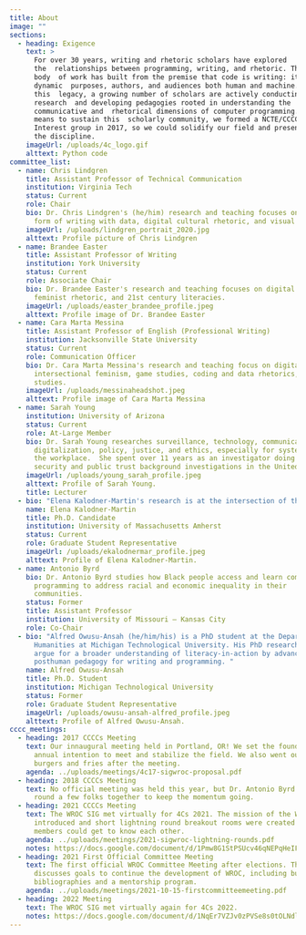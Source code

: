 ```yaml
---
title: About
image: ""
sections:
  - heading: Exigence
    text: >
      For over 30 years, writing and rhetoric scholars have explored
      the  relationships between programming, writing, and rhetoric. This
      body  of work has built from the premise that code is writing: it has
      dynamic  purposes, authors, and audiences both human and machine. Out of
      this  legacy, a growing number of scholars are actively conducting
      research  and developing pedagogies rooted in understanding the
      communicative and  rhetorical dimensions of computer programming. As a
      means to sustain this  scholarly community, we formed a NCTE/CCCC Special
      Interest group in 2017, so we could solidify our field and presence across
      the discipline.
    imageUrl: /uploads/4c_logo.gif
    alttext: Python code
committee_list:
  - name: Chris Lindgren
    title: Assistant Professor of Technical Communication
    institution: Virginia Tech
    status: Current
    role: Chair
    bio: Dr. Chris Lindgren's (he/him) research and teaching focuses on coding as a
      form of writing with data, digital cultural rhetoric, and visual rhetoric.
    imageUrl: /uploads/lindgren_portrait_2020.jpg
    alttext: Profile picture of Chris Lindgren
  - name: Brandee Easter
    title: Assistant Professor of Writing
    institution: York University
    status: Current
    role: Associate Chair
    bio: Dr. Brandee Easter's research and teaching focuses on digital rhetoric,
      feminist rhetoric, and 21st century literacies.
    imageUrl: /uploads/easter_brandee_profile.jpeg
    alttext: Profile image of Dr. Brandee Easter
  - name: Cara Marta Messina
    title: Assistant Professor of English (Professional Writing)
    institution: Jacksonville State University
    status: Current
    role: Communication Officer
    bio: Dr. Cara Marta Messina's research and teaching focus on digital rhetoric,
      intersectional feminism, game studies, coding and data rhetorics, and fan
      studies.
    imageUrl: /uploads/messinaheadshot.jpeg
    alttext: Profile image of Cara Marta Messina
  - name: Sarah Young
    institution: University of Arizona
    status: Current
    role: At-Large Member
    bio: Dr. Sarah Young researches surveillance, technology, communication,
      digitalization, policy, justice, and ethics, especially for systems and in
      the workplace.  She spent over 11 years as an investigator doing national
      security and public trust background investigations in the United States.
    imageUrl: /uploads/young_sarah_profile.jpeg
    alttext: Profile of Sarah Young.
    title: Lecturer
  - bio: "Elena Kalodner-Martin's research is at the intersection of the rhetoric of health and medicine, technical communication, and feminist studies. Her dissertation theorizes patient narratives on social media as a form of technical and technological expertise."
    name: Elena Kalodner-Martin
    title: Ph.D. Candidate
    institution: University of Massachusetts Amherst
    status: Current
    role: Graduate Student Representative
    imageUrl: /uploads/ekalodnermar_profile.jpeg
    alttext: Profile of Elena Kalodner-Martin.
  - name: Antonio Byrd
    bio: Dr. Antonio Byrd studies how Black people access and learn computer
      programming to address racial and economic inequality in their
      communities.
    status: Former
    title: Assistant Professor
    institution: University of Missouri – Kansas City
    role: Co-Chair
  - bio: "Alfred Owusu-Ansah (he/him/his) is a PhD student at the Department of
      Humanities at Michigan Technological University. His PhD research seeks to
      argue for a broader understanding of literacy-in-action by advancing a
      posthuman pedagogy for writing and programming. "
    name: Alfred Owusu-Ansah
    title: Ph.D. Student
    institution: Michigan Technological University
    status: Former
    role: Graduate Student Representative
    imageUrl: /uploads/owusu-ansah-alfred_profile.jpeg
    alttext: Profile of Alfred Owusu-Ansah.
cccc_meetings:
  - heading: 2017 CCCCs Meeting
    text: Our innaugural meeting held in Portland, OR! We set the foundations of the
      annual intention to meet and stabilize the field. We also went out for
      burgers and fries after the meeting.
    agenda: ../uploads/meetings/4c17-sigwroc-proposal.pdf
  - heading: 2018 CCCCs Meeting
    text: No official meeting was held this year, but Dr. Antonio Byrd was able to
      round a few folks together to keep the momentum going.
  - heading: 2021 CCCCs Meeting
    text: The WROC SIG met virtually for 4Cs 2021. The mission of the WROC group was
      introduced and short lightning round breakout rooms were created so group
      members could get to know each other.
    agenda: ../uploads/meetings/2021-sigwroc-lightning-rounds.pdf
    notes: https://docs.google.com/document/d/1Pmw8G1StPSUcv46qNEPqHeIFW7HylQiw4pqEvw2TXBY/edit?usp=sharing
  - heading: 2021 First Official Committee Meeting
    text: The first official WROC Committee Meeting after elections. The committee
      discusses goals to continue the development of WROC, including building
      bibliographies and a mentorship program.
    agenda: ../uploads/meetings/2021-10-15-firstcommitteemeeting.pdf
  - heading: 2022 Meeting
    text: The WROC SIG met virtually again for 4Cs 2022.
    notes: https://docs.google.com/document/d/1NqEr7VZJv0zPVSe8s0tOLNdlHXkOcMAA4rv_YohB8qY/edit?usp=sharing
---
```

